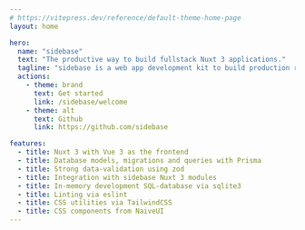 ```yaml
---
# https://vitepress.dev/reference/default-theme-home-page
layout: home

hero:
  name: "sidebase"
  text: "The productive way to build fullstack Nuxt 3 applications."
  tagline: "sidebase is a web app development kit to build production ready fullstack apps quickly."
  actions:
    - theme: brand
      text: Get started
      link: /sidebase/welcome
    - theme: alt
      text: Github
      link: https://github.com/sidebase

features:
  - title: Nuxt 3 with Vue 3 as the frontend
  - title: Database models, migrations and queries with Prisma
  - title: Strong data-validation using zod
  - title: Integration with sidebase Nuxt 3 modules
  - title: In-memory development SQL-database via sqlite3
  - title: Linting via eslint
  - title: CSS utilities via TailwindCSS
  - title: CSS components from NaiveUI
---
```

